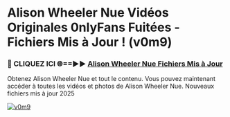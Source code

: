 # Alison Wheeler Nue Vidéos Originales 0nlyFans Fuitées - Fichiers Mis à Jour ! (v0m9)

<h3>🔴 CLIQUEZ ICI 🌐==►► <a href="https://tinyurl.com/2pmr4ezf" rel="nofollow">Alison Wheeler Nue Fichiers Mis à Jour</a></h3>

Obtenez Alison Wheeler Nue et tout le contenu. Vous pouvez maintenant accéder à toutes les vidéos et photos de Alison Wheeler Nue. Nouveaux fichiers mis à jour 2025

[![v0m9](https://i.imgur.com/6SNvagu.gif)](https://tinyurl.com/2pmr4ezf)
